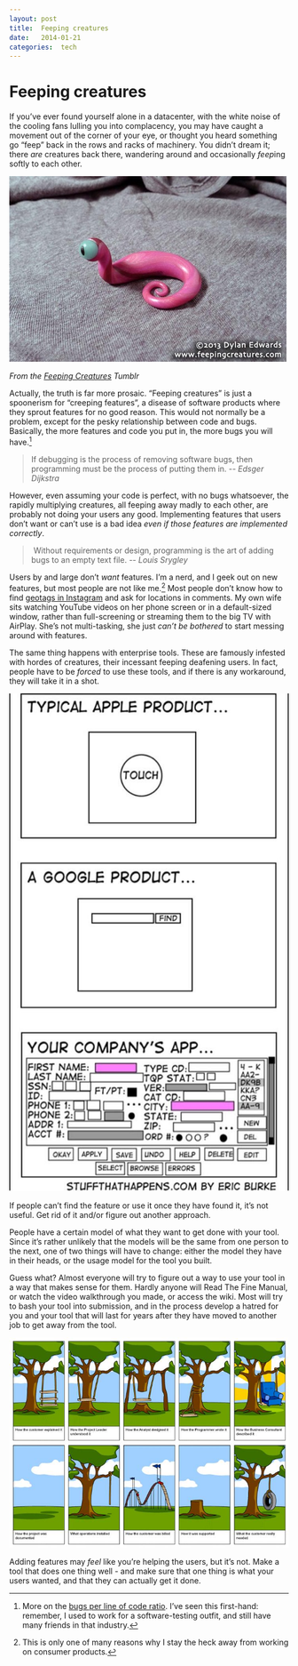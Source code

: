```yaml
---
layout: post
title:  Feeping creatures 
date:   2014-01-21 
categories:  tech 
---
```


# Feeping creatures


If you’ve ever found yourself alone in a datacenter, with the white noise of the cooling fans lulling you into complacency, you may have caught a movement out of the corner of your eye, or thought you heard something go “feep” back in the rows and racks of machinery. You didn’t dream it; there *are* creatures back there, wandering around and occasionally *feep*ing softly to each other.

![](/images/unknown_filename.140.jpeg)

*From the [Feeping Creatures](http://feepingcreatures.tumblr.com/image/65359656922) Tumblr*

Actually, the truth is far more prosaic. “Feeping creatures” is just a spoonerism for “creeping features”, a disease of software products where they sprout features for no good reason. This would not normally be a problem, except for the pesky relationship between code and bugs. Basically, the more features and code you put in, the more bugs you will have.[^2]

> If debugging is the process of removing software bugs, then programming must be the process of putting them in. *-- Edsger Dijkstra*

However, even assuming your code is perfect, with no bugs whatsoever, the rapidly multiplying creatures, all feeping away madly to each other, are probably not doing your users any good. Implementing features that users don’t want or can’t use is a bad idea *even if those features are implemented correctly*.

> Without requirements or design, programming is the art of adding bugs to an empty text file. *-- Louis Srygley*

Users by and large don’t *want* features. I’m a nerd, and I geek out on new features, but most people are not like me.[^1] Most people don’t know how to find [geotags in Instagram](http://parislemon.com/post/74043316441/where-is-this-geotagged-place-wonders-instagram) and ask for locations in comments. My own wife sits watching YouTube videos on her phone screen or in a default-sized window, rather than full-screening or streaming them to the big TV with AirPlay. She’s not multi-tasking, she just *can’t be bothered* to start messing around with features.

The same thing happens with enterprise tools. These are famously infested with hordes of creatures, their incessant feeping deafening users. In fact, people have to be *forced* to use these tools, and if there is any workaround, they will take it in a shot.

![](/images/unknown_filename.139.jpeg)

If people can’t find the feature or use it once they have found it, it’s not useful. Get rid of it and/or figure out another approach.

People have a certain model of what they want to get done with your tool. Since it’s rather unlikely that the models will be the same from one person to the next, one of two things will have to change: either the model they have in their heads, or the usage model for the tool you built.

Guess what? Almost everyone will try to figure out a way to use your tool in a way that makes sense for them. Hardly anyone will Read The Fine Manual, or watch the video walkthrough you made, or access the wiki. Most will try to bash your tool into submission, and in the process develop a hatred for you and your tool that will last for years after they have moved to another job to get away from the tool.

![](/images/unknown_filename.141.jpeg)

Adding features may *feel* like you’re helping the users, but it’s not. Make a tool that does one thing well - and make sure that one thing is what your users wanted, and that they can actually get it done.

[^1]: This is only one of many reasons why I stay the heck away from working on consumer products.
[^2]: More on the [bugs per line of code ratio](http://mayerdan.com/ruby/2012/11/11/bugs-per-line-of-code-ratio/). I’ve seen this first-hand: remember, I used to work for a software-testing outfit, and still have many friends in that industry.

